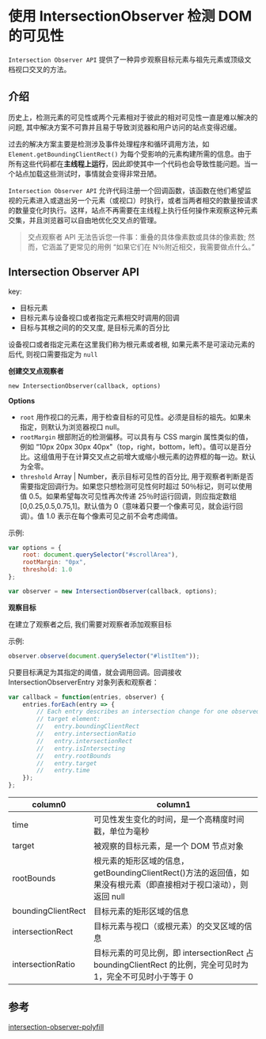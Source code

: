 # 使用 IntersectionObserver 检测 DOM 的可见性

`Intersection Observer API` 提供了一种异步观察目标元素与祖先元素或顶级文档视口交叉的方法。

## 介绍

历史上，检测元素的可见性或两个元素相对于彼此的相对可见性一直是难以解决的问题, 其中解决方案不可靠并且易于导致浏览器和用户访问的站点变得迟缓。

过去的解决方案主要是检测涉及事件处理程序和循环调用方法，如 `Element.getBoundingClientRect()` 为每个受影响的元素构建所需的信息。由于所有这些代码都在**主线程上运行**，因此即使其中一个代码也会导致性能问题。当一个站点加载这些测试时，事情就会变得非常丑陋。

`Intersection Observer API` 允许代码注册一个回调函数，该函数在他们希望监视的元素进入或退出另一个元素（或视口）时执行，或者当两者相交的数量按请求的数量变化时执行。这样，站点不再需要在主线程上执行任何操作来观察这种元素交集，并且浏览器可以自由地优化交叉点的管理。

> 交点观察者 API 无法告诉您一件事：重叠的具体像素数或具体的像素数; 然而，它涵盖了更常见的用例 “如果它们在 N％附近相交，我需要做点什么。”

## Intersection Observer API

key:

-   目标元素
-   目标元素与设备视口或者指定元素相交时调用的回调
-   目标与其根之间的的交叉度, 是目标元素的百分比

设备视口或者指定元素在这里我们称为根元素或者根, 如果元素不是可滚动元素的后代, 则视口需要指定为 `null`

**创建交叉点观察者**

`new IntersectionObserver(callback, options)`

**Options**

-   `root` 用作视口的元素，用于检查目标的可见性。必须是目标的祖先。如果未指定，则默认为浏览器视口 null。
-   `rootMargin` 根部附近的检测偏移。可以具有与 CSS margin 属性类似的值，例如 “10px 20px 30px 40px"（top，right，bottom，left）。值可以是百分比。这组值用于在计算交叉点之前增大或缩小根元素的边界框的每一边。默认为全零。
-   `threshold` Array | Number，表示目标可见性的百分比, 用于观察者判断是否需要指定回调行为。如果您只想检测可见性何时超过 50％标记，则可以使用值 0.5。如果希望每次可见性再次传递 25％时运行回调，则应指定数组[0,0.25,0.5,0.75,1]。默认值为 0（意味着只要一个像素可见，就会运行回调）。值 1.0 表示在每个像素可见之前不会考虑阈值。

示例:

```js
var options = {
    root: document.querySelector("#scrollArea"),
    rootMargin: "0px",
    threshold: 1.0
};

var observer = new IntersectionObserver(callback, options);
```

**观察目标**

在建立了观察者之后, 我们需要对观察者添加观察目标

示例:

```js
observer.observe(document.querySelector("#listItem"));
```

只要目标满足为其指定的阈值，就会调用回调。回调接收 IntersectionObserverEntry 对象列表和观察者：

```js
var callback = function(entries, observer) {
    entries.forEach(entry => {
        // Each entry describes an intersection change for one observed
        // target element:
        //   entry.boundingClientRect
        //   entry.intersectionRatio
        //   entry.intersectionRect
        //   entry.isIntersecting
        //   entry.rootBounds
        //   entry.target
        //   entry.time
    });
};
```

| column0            | column1                                                                                                          |
| ------------------ | ---------------------------------------------------------------------------------------------------------------- |
| time               | 可见性发生变化的时间，是一个高精度时间戳，单位为毫秒                                                             |
| target             | 被观察的目标元素，是一个 DOM 节点对象                                                                            |
| rootBounds         | 根元素的矩形区域的信息，getBoundingClientRect()方法的返回值，如果没有根元素（即直接相对于视口滚动），则返回 null |
| boundingClientRect | 目标元素的矩形区域的信息                                                                                         |
| intersectionRect   | 目标元素与视口（或根元素）的交叉区域的信息                                                                       |
| intersectionRatio  | 目标元素的可见比例，即 intersectionRect 占 boundingClientRect 的比例，完全可见时为 1，完全不可见时小于等于 0     |

## 参考

[intersection-observer-polyfill](https://www.npmjs.com/package/intersection-observer-polyfill)
